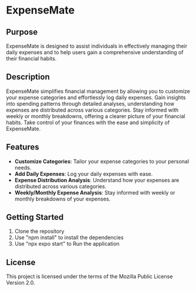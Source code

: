 # ExpenseMate

## Purpose

ExpenseMate is designed to assist individuals in effectively managing their daily expenses and to help users gain a comprehensive understanding of their financial habits.

## Description

ExpenseMate simplifies financial management by allowing you to customize your expense categories and effortlessly log daily expenses. Gain insights into spending patterns through detailed analyses, understanding how expenses are distributed across various categories. Stay informed with weekly or monthly breakdowns, offering a clearer picture of your financial habits. Take control of your finances with the ease and simplicity of ExpenseMate.

## Features

- **Customize Categories**: Tailor your expense categories to your personal needs.
- **Add Daily Expenses**: Log your daily expenses with ease.
- **Expense Distribution Analysis**: Understand how your expenses are distributed across various categories.
- **Weekly/Monthly Expense Analysis**: Stay informed with weekly or monthly breakdowns of your expenses.

## Getting Started

1. Clone the repository
2. Use "npm install" to install the dependencies
3. Use "npx expo start" to Run the application

## License

This project is licensed under the terms of the Mozilla Public License Version 2.0.